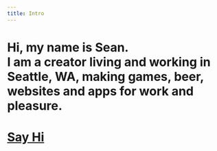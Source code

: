 ```yaml
---
title: Intro
---
```


# <span class="yellow">Hi, my name is Sean.</span><br/>I am a creator living and working in Seattle, WA, making games, beer, websites and apps for work and pleasure.
# <!--<span class="dark-pink">Want to make something together?</span>--> [Say Hi](/#contact)